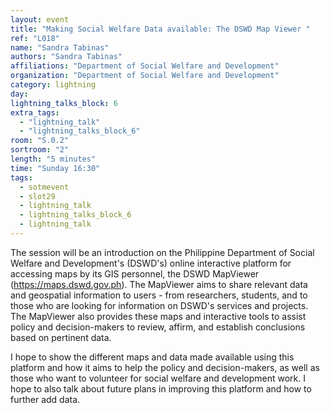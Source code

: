```yaml
---
layout: event
title: "Making Social Welfare Data available: The DSWD Map Viewer "
ref: "L018"
name: "Sandra Tabinas"
authors: "Sandra Tabinas"
affiliations: "Department of Social Welfare and Development"
organization: "Department of Social Welfare and Development"
category: lightning
day: 
lightning_talks_block: 6
extra_tags:
  - "lightning_talk"
  - "lightning_talks_block_6"
room: "S.0.2"
sortroom: "2"
length: "5 minutes"
time: "Sunday 16:30"
tags:
  - sotmevent
  - slot29
  - lightning_talk
  - lightning_talks_block_6
  - lightning_talk
---
```

The session will be an introduction on the Philippine Department of Social Welfare and Development&#39;s (DSWD&#39;s) online interactive platform for accessing maps by its GIS personnel, the DSWD MapViewer (https://maps.dswd.gov.ph). The MapViewer aims to share relevant data and geospatial information to users - from researchers, students, and to those who are looking for information on DSWD&#39;s services and projects. The MapViewer also provides these maps and interactive tools to assist policy and decision-makers to review, affirm, and establish conclusions based on pertinent data.

I hope to show the different maps and data made available using this platform and how it aims to help the policy and decision-makers, as well as those who want to volunteer for social welfare and development work. I hope to also talk about future plans in improving this platform and how to further add data.